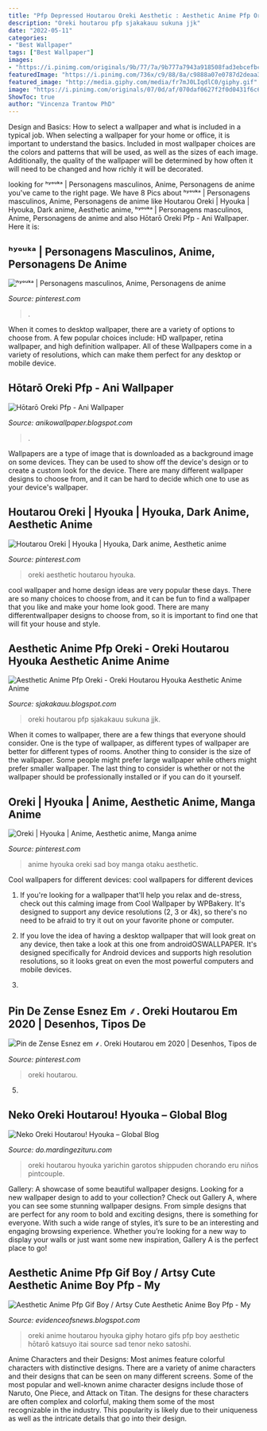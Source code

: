 ```yaml
---
title: "Pfp Depressed Houtarou Oreki Aesthetic : Aesthetic Anime Pfp Oreki"
description: "Oreki houtarou pfp sjakakauu sukuna jjk"
date: "2022-05-11"
categories:
- "Best Wallpaper"
tags: ["Best Wallpaper"]
images:
- "https://i.pinimg.com/originals/9b/77/7a/9b777a7943a918508fad3ebcefbc8c17.jpg"
featuredImage: "https://i.pinimg.com/736x/c9/88/8a/c9888a07e0787d2deaa32dc9dc74bae1.jpg"
featured_image: "http://media.giphy.com/media/fr7mJ0LIqdlC0/giphy.gif"
image: "https://i.pinimg.com/originals/07/0d/af/070daf0627f2f0d0431f6c689fc7d2fa.jpg"
ShowToc: true
author: "Vincenza Trantow PhD"
---
```



Design and Basics: How to select a wallpaper and what is included in a typical job.
When selecting a wallpaper for your home or office, it is important to understand the basics. Included in most wallpaper choices are the colors and patterns that will be used, as well as the sizes of each image. Additionally, the quality of the wallpaper will be determined by how often it will need to be changed and how richly it will be decorated.

	

		
looking for ʰʸᵒᵘᵏᵃ | Personagens masculinos, Anime, Personagens de anime you've came to the right page. We have 8 Pics about ʰʸᵒᵘᵏᵃ | Personagens masculinos, Anime, Personagens de anime like Houtarou Oreki | Hyouka | Hyouka, Dark anime, Aesthetic anime, ʰʸᵒᵘᵏᵃ | Personagens masculinos, Anime, Personagens de anime and also Hōtarō Oreki Pfp - Ani Wallpaper. Here it is:
		
    
## ʰʸᵒᵘᵏᵃ | Personagens Masculinos, Anime, Personagens De Anime

<img loading=lazy src="https://i.pinimg.com/736x/ed/c4/eb/edc4eb14a7b7b26b800f0da7c72a9db6.jpg" onerror="this.onerror=null;this.src='https://tse3.mm.bing.net/th?id=OIP.WfK5JvV8-p0psSHe_stvAAHaHe&amp;pid=15.1';" alt="ʰʸᵒᵘᵏᵃ | Personagens masculinos, Anime, Personagens de anime">

_Source: pinterest.com_

>. 

	

When it comes to desktop wallpaper, there are a variety of options to choose from. A few popular choices include: HD wallpaper, retina wallpaper, and high definition wallpaper. All of these Wallpapers come in a variety of resolutions, which can make them perfect for any desktop or mobile device. 

    
## Hōtarō Oreki Pfp - Ani Wallpaper

<img loading=lazy src="https://wallpapercave.com/wp/wp4628798.jpg" onerror="this.onerror=null;this.src='https://tse4.mm.bing.net/th?id=OIP.O8LmkvC8HYV6G0BMExfI0gHaFD&amp;pid=15.1';" alt="Hōtarō Oreki Pfp - Ani Wallpaper">

_Source: anikowallpaper.blogspot.com_

>. 

	

Wallpapers are a type of image that is downloaded as a background image on some devices. They can be used to show off the device's design or to create a custom look for the device. There are many different wallpaper designs to choose from, and it can be hard to decide which one to use as your device's wallpaper.

    
## Houtarou Oreki | Hyouka | Hyouka, Dark Anime, Aesthetic Anime

<img loading=lazy src="https://i.pinimg.com/originals/65/21/df/6521df43b13a2428124435e51076bc53.png" onerror="this.onerror=null;this.src='https://tse1.mm.bing.net/th?id=OIP.LXUWHn9UNqp5KbJI8v5g-gHaDp&amp;pid=15.1';" alt="Houtarou Oreki | Hyouka | Hyouka, Dark anime, Aesthetic anime">

_Source: pinterest.com_

>oreki aesthetic houtarou hyouka. 

	

cool wallpaper and home design ideas are very popular these days. There are so many choices to choose from, and it can be fun to find a wallpaper that you like and make your home look good. There are many differentwallpaper designs to choose from, so it is important to find one that will fit your house and style.

    
## Aesthetic Anime Pfp Oreki - Oreki Houtarou Hyouka Aesthetic Anime Anime

<img loading=lazy src="https://i.pinimg.com/originals/07/0d/af/070daf0627f2f0d0431f6c689fc7d2fa.jpg" onerror="this.onerror=null;this.src='https://tse4.mm.bing.net/th?id=OIP.hFS5oXtmLdEQUNHtttE3fQHaHX&amp;pid=15.1';" alt="Aesthetic Anime Pfp Oreki - Oreki Houtarou Hyouka Aesthetic Anime Anime">

_Source: sjakakauu.blogspot.com_

>oreki houtarou pfp sjakakauu sukuna jjk. 

	

When it comes to wallpaper, there are a few things that everyone should consider. One is the type of wallpaper, as different types of wallpaper are better for different types of rooms. Another thing to consider is the size of the wallpaper. Some people might prefer large wallpaper while others might prefer smaller wallpaper. The last thing to consider is whether or not the wallpaper should be professionally installed or if you can do it yourself.

    
## Oreki | Hyouka | Anime, Aesthetic Anime, Manga Anime

<img loading=lazy src="https://i.pinimg.com/originals/9b/77/7a/9b777a7943a918508fad3ebcefbc8c17.jpg" onerror="this.onerror=null;this.src='https://tse4.mm.bing.net/th?id=OIP.mqqyDwpqcR57a3oq3wdjqwHaHo&amp;pid=15.1';" alt="Oreki | Hyouka | Anime, Aesthetic anime, Manga anime">

_Source: pinterest.com_

>anime hyouka oreki sad boy manga otaku aesthetic. 

	

Cool wallpapers for different devices:
cool wallpapers for different devices 

1. If you're looking for a wallpaper that'll help you relax and de-stress, check out this calming image from Cool Wallpaper by WPBakery. It's designed to support any device resolutions (2, 3 or 4k), so there's no need to be afraid to try it out on your favorite phone or computer.

2. If you love the idea of having a desktop wallpaper that will look great on any device, then take a look at this one from androidOSWALLPAPER. It's designed specifically for Android devices and supports high resolution resolutions, so it looks great on even the most powerful computers and mobile devices.

3.

    
## Pin De Zense Esnez Em ⸙. Oreki Houtarou Em 2020 | Desenhos, Tipos De

<img loading=lazy src="https://i.pinimg.com/736x/c9/88/8a/c9888a07e0787d2deaa32dc9dc74bae1.jpg" onerror="this.onerror=null;this.src='https://tse2.mm.bing.net/th?id=OIP.q_f0QtrwTlHClcLG3juAKQHaIV&amp;pid=15.1';" alt="Pin de Zense Esnez em ⸙. Oreki Houtarou em 2020 | Desenhos, Tipos de">

_Source: pinterest.com_

>oreki houtarou. 

	

5.

    
## Neko Oreki Houtarou! Hyouka – Global Blog

<img loading=lazy src="https://i.pinimg.com/originals/9a/f9/80/9af98052403ee2319e00be528a799b98.jpg" onerror="this.onerror=null;this.src='https://tse2.mm.bing.net/th?id=OIP.WcwCiHmx-qQgah-8oVO_JQAAAA&amp;pid=15.1';" alt="Neko Oreki Houtarou! Hyouka – Global Blog">

_Source: do.mardingezituru.com_

>oreki houtarou hyouka yarichin garotos shippuden chorando eru niños pintcouple. 

	

Gallery: A showcase of some beautiful wallpaper designs.
Looking for a new wallpaper design to add to your collection? Check out Gallery A, where you can see some stunning wallpaper designs. From simple designs that are perfect for any room to bold and exciting designs, there is something for everyone. With such a wide range of styles, it’s sure to be an interesting and engaging browsing experience. Whether you’re looking for a new way to display your walls or just want some new inspiration, Gallery A is the perfect place to go!





	
	
    
## Aesthetic Anime Pfp Gif Boy / Artsy Cute Aesthetic Anime Boy Pfp - My

<img loading=lazy src="http://media.giphy.com/media/fr7mJ0LIqdlC0/giphy.gif" onerror="this.onerror=null;this.src='https://tse4.mm.bing.net/th?id=OIP.x3kPjY-wCIE9Nfxn2kYo-AHaEO&amp;pid=15.1';" alt="Aesthetic Anime Pfp Gif Boy / Artsy Cute Aesthetic Anime Boy Pfp - My">

_Source: evidenceofsnews.blogspot.com_

>oreki anime houtarou hyouka giphy hotaro gifs pfp boy aesthetic hōtarō katsuyo itai source sad tenor neko satoshi. 

	

Anime Characters and their Designs: Most animes feature colorful characters with distinctive designs.
There are a variety of anime characters and their designs that can be seen on many different screens. Some of the most popular and well-known anime character designs include those of Naruto, One Piece, and Attack on Titan. The designs for these characters are often complex and colorful, making them some of the most recognizable in the industry. This popularity is likely due to their uniqueness as well as the intricate details that go into their design.


